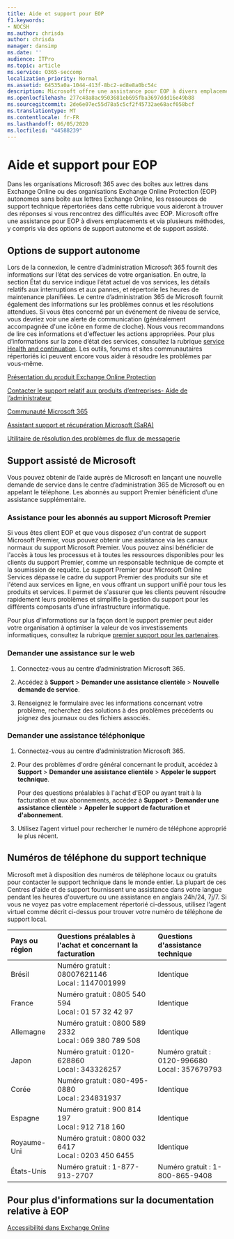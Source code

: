 ```yaml
---
title: Aide et support pour EOP
f1.keywords:
- NOCSH
ms.author: chrisda
author: chrisda
manager: dansimp
ms.date: ''
audience: ITPro
ms.topic: article
ms.service: O365-seccomp
localization_priority: Normal
ms.assetid: 64535a0a-1044-413f-8bc2-ed8e8a0bc54c
description: Microsoft offre une assistance pour EOP à divers emplacements et via plusieurs méthodes, y compris via des options de support autonome et de support assisté.
ms.openlocfilehash: 277c48a8ac9503681eb695fba3697ddd16e49b88
ms.sourcegitcommit: 2de6e07ec55d78a5c5cf2f45732ae68acf058bcf
ms.translationtype: MT
ms.contentlocale: fr-FR
ms.lasthandoff: 06/05/2020
ms.locfileid: "44588239"
---
```

# <a name="help-and-support-for-eop"></a>Aide et support pour EOP

Dans les organisations Microsoft 365 avec des boîtes aux lettres dans Exchange Online ou des organisations Exchange Online Protection (EOP) autonomes sans boîte aux lettres Exchange Online, les ressources de support technique répertoriées dans cette rubrique vous aideront à trouver des réponses si vous rencontrez des difficultés avec EOP. Microsoft offre une assistance pour EOP à divers emplacements et via plusieurs méthodes, y compris via des options de support autonome et de support assisté.

## <a name="self-support-options"></a>Options de support autonome

Lors de la connexion, le centre d’administration Microsoft 365 fournit des informations sur l’état des services de votre organisation. En outre, la section État du service indique l’état actuel de vos services, les détails relatifs aux interruptions et aux pannes, et répertorie les heures de maintenance planifiées. Le centre d’administration 365 de Microsoft fournit également des informations sur les problèmes connus et les résolutions attendues. Si vous êtes concerné par un événement de niveau de service, vous devriez voir une alerte de communication (généralement accompagnée d'une icône en forme de cloche). Nous vous recommandons de lire ces informations et d'effectuer les actions appropriées. Pour plus d’informations sur la zone d’état des services, consultez la rubrique [service Health and continuation](https://docs.microsoft.com/office365/servicedescriptions/office-365-platform-service-description/service-health-and-continuity). Les outils, forums et sites communautaires répertoriés ici peuvent encore vous aider à résoudre les problèmes par vous-même.

[Présentation du produit Exchange Online Protection](https://products.office.com/exchange/exchange-email-security-spam-protection)

[Contacter le support relatif aux produits d’entreprises- Aide de l’administrateur](https://docs.microsoft.com/microsoft-365/admin/contact-support-for-business-products)

[Communauté Microsoft 365](https://techcommunity.microsoft.com/t5/Office-365/ct-p/Office365)

[Assistant support et récupération Microsoft (SaRA)](https://support.office.com/article/e90bb691-c2a7-4697-a94f-88836856c72f)

[Utilitaire de résolution des problèmes de flux de messagerie](https://aka.ms/FixEmail)

## <a name="assisted-support-from-microsoft"></a>Support assisté de Microsoft

Vous pouvez obtenir de l’aide auprès de Microsoft en lançant une nouvelle demande de service dans le centre d’administration 365 de Microsoft ou en appelant le téléphone. Les abonnés au support Premier bénéficient d’une assistance supplémentaire.

### <a name="support-for-microsoft-premier-support-subscribers"></a>Assistance pour les abonnés au support Microsoft Premier

Si vous êtes client EOP et que vous disposez d'un contrat de support Microsoft Premier, vous pouvez obtenir une assistance via les canaux normaux du support Microsoft Premier. Vous pouvez ainsi bénéficier de l'accès à tous les processus et à toutes les ressources disponibles pour les clients du support Premier, comme un responsable technique de compte et la soumission de requête. Le support Premier pour Microsoft Online Services dépasse le cadre du support Premier des produits sur site et l'étend aux services en ligne, en vous offrant un support unifié pour tous les produits et services. Il permet de s'assurer que les clients peuvent résoudre rapidement leurs problèmes et simplifie la gestion du support pour les différents composants d'une infrastructure informatique.

Pour plus d’informations sur la façon dont le support premier peut aider votre organisation à optimiser la valeur de vos investissements informatiques, consultez la rubrique [premier support pour les partenaires](https://partner.microsoft.com/support/microsoft-services-premier-support).

### <a name="ask-for-help-on-the-web"></a>Demander une assistance sur le web

1. Connectez-vous au centre d’administration Microsoft 365.

2. Accédez à **Support** \> **Demander une assistance clientèle** \> **Nouvelle demande de service**.

3. Renseignez le formulaire avec les informations concernant votre problème, recherchez des solutions à des problèmes précédents ou joignez des journaux ou des fichiers associés.

### <a name="ask-for-help-on-the-telephone"></a>Demander une assistance téléphonique

1. Connectez-vous au centre d’administration Microsoft 365.

2. Pour des problèmes d'ordre général concernant le produit, accédez à **Support** \> **Demander une assistance clientèle** \> **Appeler le support technique**.

   Pour des questions préalables à l'achat d'EOP ou ayant trait à la facturation et aux abonnements, accédez à **Support** \> **Demander une assistance clientèle** \> **Appeler le support de facturation et d'abonnement**.

3. Utilisez l’agent virtuel pour rechercher le numéro de téléphone approprié le plus récent.

## <a name="support-telephone-numbers"></a>Numéros de téléphone du support technique

Microsoft met à disposition des numéros de téléphone locaux ou gratuits pour contacter le support technique dans le monde entier. La plupart de ces Centres d'aide et de support fournissent une assistance dans votre langue pendant les heures d'ouverture ou une assistance en anglais 24h/24, 7j/7. Si vous ne voyez pas votre emplacement répertorié ci-dessous, utilisez l’agent virtuel comme décrit ci-dessus pour trouver votre numéro de téléphone de support local.

|**Pays ou région**|**Questions préalables à l'achat et concernant la facturation**|**Questions d'assistance technique**|
|:-----|:-----|:-----|
|Brésil|Numéro gratuit : 08007621146 <br/> Local : 1147001999|Identique|
|France|Numéro gratuit : 0805 540 594 <br/> Local : 01 57 32 42 97|Identique|
|Allemagne|Numéro gratuit : 0800 589 2332 <br/>  Local : 069 380 789 508|Identique|
|Japon|Numéro gratuit : 0120-628860 <br/> Local : 343326257|Numéro gratuit : 0120-996680 <br/> Local : 357679793|
|Corée|Numéro gratuit : 080-495-0880 <br/> Local : 234831937|Identique|
|Espagne|Numéro gratuit : 900 814 197 <br/> Local : 912 718 160|Identique|
|Royaume-Uni|Numéro gratuit : 0800 032 6417 <br/> Local : 0203 450 6455|Identique|
|États-Unis|Numéro gratuit : 1-877-913-2707|Numéro gratuit : 1-800-865-9408|

## <a name="for-more-information-about-eop-documentation"></a>Pour plus d'informations sur la documentation relative à EOP

[Accessibilité dans Exchange Online](https://docs.microsoft.com/Exchange/accessibility/accessibility)
